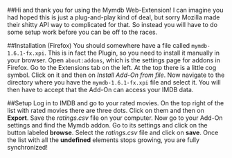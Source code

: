 ##Hi and thank you for using the Mymdb Web-Extension!
I can imagine you had hoped this is just a plug-and-play kind of deal,
but sorry Mozilla made their shitty API way to complicated for that.
So instead you will have to do some setup work before you can be off to the races.

##Installation (Firefox)
You should somewhere have a file called `mymdb-1.6.1-fx.xpi`.
This is in fact the Plugin, so you need to install it manually in your browser.
Open `about:addons`, which is the settings page for addons in Firefox.
Go to the Extensions tab on the left.
At the top there is a little cog symbol.
Click on it and then on *Install Add-On from file*.
Now navigate to the directory where you have the `mymdb-1.6.1-fx.xpi` file and select it.
You will then have to accept that the Add-On can access your IMDB data.

##Setup
Log in to IMDB and go to your rated movies.
On the top right of the list with rated movies there are three dots.
Click on them and then on **Export**.
Save the *ratings.csv* file on your computer.
Now go to your Add-On settings and find the Mymdb addon.
Go to its settings and click on the button labeled **browse**.
Select the *ratings.csv* file and click on **save**.
Once the list with all the **undefined** elements stops growing, you are fully synchronized!
